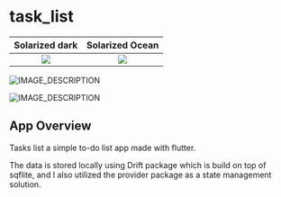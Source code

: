 # task_list

Solarized dark                               |  Solarized Ocean
:-------------------------------------------:|:---------------------------------------------:
![](https://i.ibb.co/VN89f4L/task-list.jpg)  |  ![](https://i.ibb.co/NNHjjBg/task-list2.jpg)

![IMAGE_DESCRIPTION](https://i.ibb.co/VN89f4L/task-list.jpg)

![IMAGE_DESCRIPTION](https://i.ibb.co/NNHjjBg/task-list2.jpg)

## App Overview

Tasks list a simple to-do list app made with flutter.

The data is stored locally using Drift package which is build on top of sqflite, and I also utilized the provider package as a state management solution.

